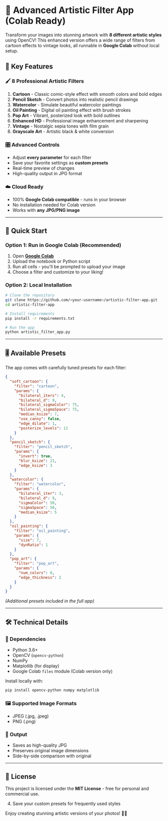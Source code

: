 

# 🎨 Advanced Artistic Filter App (Colab Ready)

Transform your images into stunning artwork with **8 different artistic styles** using OpenCV! This enhanced version offers a wide range of filters from cartoon effects to vintage looks, all runnable in **Google Colab** without local setup.



## 🌟 Key Features

### 🖌️ **8 Professional Artistic Filters**
1. **Cartoon** - Classic comic-style effect with smooth colors and bold edges
2. **Pencil Sketch** - Convert photos into realistic pencil drawings
3. **Watercolor** - Simulate beautiful watercolor paintings
4. **Oil Painting** - Digital oil painting effect with brush strokes
5. **Pop Art** - Vibrant, posterized look with bold outlines
6. **Enhanced HD** - Professional image enhancement and sharpening
7. **Vintage** - Nostalgic sepia tones with film grain
8. **Grayscale Art** - Artistic black & white conversion

### 🎛️ **Advanced Controls**
- Adjust **every parameter** for each filter
- Save your favorite settings as **custom presets**
- Real-time preview of changes
- High-quality output in JPG format

### ☁️ **Cloud Ready**
- 100% **Google Colab compatible** - runs in your browser
- No installation needed for Colab version
- Works with **any JPG/PNG image**

---

## 🚀 Quick Start

### Option 1: Run in Google Colab (Recommended)
1. Open **[Google Colab](https://colab.research.google.com)**
2. Upload the notebook or Python script
3. Run all cells - you'll be prompted to upload your image
4. Choose a filter and customize to your liking!

### Option 2: Local Installation
```bash
# Clone the repository
git clone https://github.com/<your-username>/artistic-filter-app.git
cd artistic-filter-app

# Install requirements
pip install -r requirements.txt

# Run the app
python artistic_filter_app.py
```

---

## 🎚️ Available Presets

The app comes with carefully tuned presets for each filter:

```json
{
  "soft_cartoon": {
    "filter": "cartoon",
    "params": {
      "bilateral_iters": 4,
      "bilateral_d": 9,
      "bilateral_sigmaColor": 75,
      "bilateral_sigmaSpace": 75,
      "median_ksize": 7,
      "use_canny": false,
      "edge_dilate": 1,
      "posterize_levels": 12
    }
  },
  "pencil_sketch": {
    "filter": "pencil_sketch",
    "params": {
      "invert": true,
      "blur_ksize": 21,
      "edge_ksize": 3
    }
  },
  "watercolor": {
    "filter": "watercolor",
    "params": {
      "bilateral_iter": 3,
      "bilateral_d": 9,
      "sigmaColor": 50,
      "sigmaSpace": 50,
      "median_ksize": 5
    }
  },
  "oil_painting": {
    "filter": "oil_painting",
    "params": {
      "size": 7,
      "dynRatio": 1
    }
  },
  "pop_art": {
    "filter": "pop_art",
    "params": {
      "num_colors": 8,
      "edge_thickness": 2
    }
  }
}
```

*(Additional presets included in the full app)*

---

## 🛠️ Technical Details

### 🔧 Dependencies
- Python 3.6+
- OpenCV (`opencv-python`)
- NumPy
- Matplotlib (for display)
- Google Colab `files` module (Colab version only)

Install locally with:
```bash
pip install opencv-python numpy matplotlib
```

### 🖼️ Supported Image Formats
- JPEG (.jpg, .jpeg)
- PNG (.png)

### 📁 Output
- Saves as high-quality JPG
- Preserves original image dimensions
- Side-by-side comparison with original

---

## 📜 License

This project is licensed under the **MIT License** - free for personal and commercial use.


4. Save your custom presets for frequently used styles

Enjoy creating stunning artistic versions of your photos! 🎨✨
